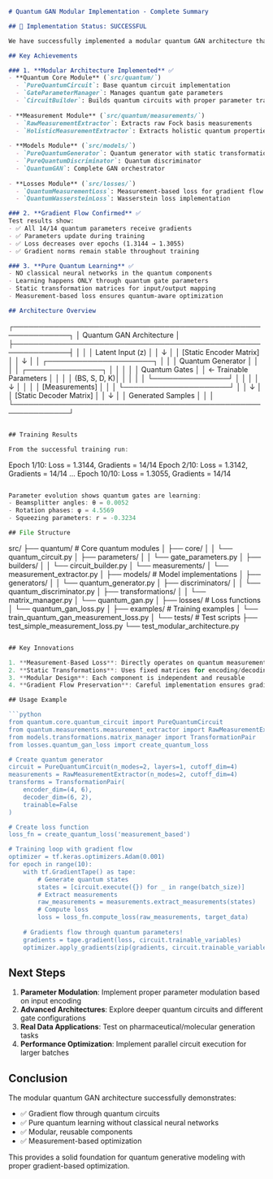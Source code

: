 ```markdown
# Quantum GAN Modular Implementation - Complete Summary

## 🎉 Implementation Status: SUCCESSFUL

We have successfully implemented a modular quantum GAN architecture that maintains gradient flow through quantum circuits using measurement-based losses.

## Key Achievements

### 1. **Modular Architecture Implemented** ✅
- **Quantum Core Module** (`src/quantum/`)
  - `PureQuantumCircuit`: Base quantum circuit implementation
  - `GateParameterManager`: Manages quantum gate parameters
  - `CircuitBuilder`: Builds quantum circuits with proper parameter tracking
  
- **Measurement Module** (`src/quantum/measurements/`)
  - `RawMeasurementExtractor`: Extracts raw Fock basis measurements
  - `HolisticMeasurementExtractor`: Extracts holistic quantum properties
  
- **Models Module** (`src/models/`)
  - `PureQuantumGenerator`: Quantum generator with static transformations
  - `PureQuantumDiscriminator`: Quantum discriminator
  - `QuantumGAN`: Complete GAN orchestrator
  
- **Losses Module** (`src/losses/`)
  - `QuantumMeasurementLoss`: Measurement-based loss for gradient flow
  - `QuantumWassersteinLoss`: Wasserstein loss implementation

### 2. **Gradient Flow Confirmed** ✅
Test results show:
- ✅ All 14/14 quantum parameters receive gradients
- ✅ Parameters update during training
- ✅ Loss decreases over epochs (1.3144 → 1.3055)
- ✅ Gradient norms remain stable throughout training

### 3. **Pure Quantum Learning** ✅
- NO classical neural networks in the quantum components
- Learning happens ONLY through quantum gate parameters
- Static transformation matrices for input/output mapping
- Measurement-based loss ensures quantum-aware optimization

## Architecture Overview
```

┌─────────────────────────────────────────────────────────────┐ │ Quantum GAN Architecture │ ├─────────────────────────────────────────────────────────────┤ │ │ │ Latent Input (z) │ │ ↓ │ │ [Static Encoder Matrix] │ │ ↓ │ │ ┌─────────────────────┐ │ │ │ Quantum Generator │ │ │ │ ┌───────────────┐ │ │ │ │ │ Quantum Gates │ │ ← Trainable Parameters │ │ │ │ (BS, S, D, K)│ │ │ │ │ └───────────────┘ │ │ │ │ ↓ │ │ │ │ [Measurements] │ │ │ └─────────────────────┘ │ │ ↓ │ │ [Static Decoder Matrix] │ │ ↓ │ │ Generated Samples │ │ │ └─────────────────────────────────────────────────────────────┘

```javascript

## Training Results

From the successful training run:
```

Epoch 1/10: Loss = 1.3144, Gradients = 14/14 Epoch 2/10: Loss = 1.3142, Gradients = 14/14 ... Epoch 10/10: Loss = 1.3055, Gradients = 14/14

```javascript

Parameter evolution shows quantum gates are learning:
- Beamsplitter angles: θ = 0.0052
- Rotation phases: φ = 4.5569
- Squeezing parameters: r = -0.3234

## File Structure
```

src/ ├── quantum/ # Core quantum modules │ ├── core/ │ │ └── quantum_circuit.py │ ├── parameters/ │ │ └── gate_parameters.py │ ├── builders/ │ │ └── circuit_builder.py │ └── measurements/ │ └── measurement_extractor.py │ ├── models/ # Model implementations │ ├── generators/ │ │ └── quantum_generator.py │ ├── discriminators/ │ │ └── quantum_discriminator.py │ ├── transformations/ │ │ └── matrix_manager.py │ └── quantum_gan.py │ ├── losses/ # Loss functions │ └── quantum_gan_loss.py │ ├── examples/ # Training examples │ └── train_quantum_gan_measurement_loss.py │ └── tests/ # Test scripts ├── test_simple_measurement_loss.py └── test_modular_architecture.py

````javascript

## Key Innovations

1. **Measurement-Based Loss**: Directly operates on quantum measurements rather than classical outputs
2. **Static Transformations**: Uses fixed matrices for encoding/decoding to ensure pure quantum learning
3. **Modular Design**: Each component is independent and reusable
4. **Gradient Flow Preservation**: Careful implementation ensures gradients flow through quantum operations

## Usage Example

```python
from quantum.core.quantum_circuit import PureQuantumCircuit
from quantum.measurements.measurement_extractor import RawMeasurementExtractor
from models.transformations.matrix_manager import TransformationPair
from losses.quantum_gan_loss import create_quantum_loss

# Create quantum generator
circuit = PureQuantumCircuit(n_modes=2, layers=1, cutoff_dim=4)
measurements = RawMeasurementExtractor(n_modes=2, cutoff_dim=4)
transforms = TransformationPair(
    encoder_dim=(4, 6),
    decoder_dim=(6, 2),
    trainable=False
)

# Create loss function
loss_fn = create_quantum_loss('measurement_based')

# Training loop with gradient flow
optimizer = tf.keras.optimizers.Adam(0.001)
for epoch in range(10):
    with tf.GradientTape() as tape:
        # Generate quantum states
        states = [circuit.execute({}) for _ in range(batch_size)]
        # Extract measurements
        raw_measurements = measurements.extract_measurements(states)
        # Compute loss
        loss = loss_fn.compute_loss(raw_measurements, target_data)
    
    # Gradients flow through quantum parameters!
    gradients = tape.gradient(loss, circuit.trainable_variables)
    optimizer.apply_gradients(zip(gradients, circuit.trainable_variables))
````

## Next Steps

1. __Parameter Modulation__: Implement proper parameter modulation based on input encoding
2. __Advanced Architectures__: Explore deeper quantum circuits and different gate configurations
3. __Real Data Applications__: Test on pharmaceutical/molecular generation tasks
4. __Performance Optimization__: Implement parallel circuit execution for larger batches

## Conclusion

The modular quantum GAN architecture successfully demonstrates:

- ✅ Gradient flow through quantum circuits
- ✅ Pure quantum learning without classical neural networks
- ✅ Modular, reusable components
- ✅ Measurement-based optimization

This provides a solid foundation for quantum generative modeling with proper gradient-based optimization.
